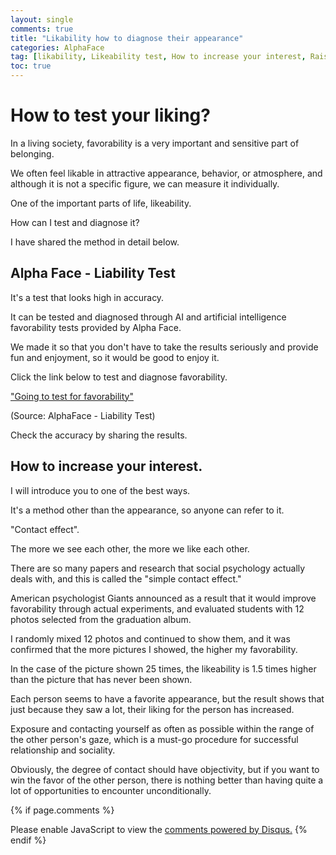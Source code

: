 ```yaml
---
layout: single
comments: true
title: "Likability how to diagnose their appearance"
categories: AlphaFace
tag: [likability, Likeability test, How to increase your interest, Raise your interest in the other person, favorability, How to check your preference]
toc: true
---
```


  <!-- Google addsense -->
  <script async src="https://pagead2.googlesyndication.com/pagead/js/adsbygoogle.js?client=ca-pub-2367691231152778"
    crossorigin="anonymous"></script>
  <!-- 상단 2개 -->
  <ins class="adsbygoogle" style="display:block" data-ad-client="ca-pub-2367691231152778" data-ad-slot="7442206282"
    data-ad-format="auto" data-full-width-responsive="true"></ins>
  <script>
    (adsbygoogle = window.adsbygoogle || []).push({});
  </script>



# How to test your liking?

In a living society, favorability is a very important and sensitive part of belonging.

We often feel likable in attractive appearance, behavior, or atmosphere, and although it is not a specific figure, we can measure it individually.

One of the important parts of life, likeability.

How can I test and diagnose it?

I have shared the method in detail below.


## Alpha Face - Liability Test

It's a test that looks high in accuracy.

It can be tested and diagnosed through AI and artificial intelligence favorability tests provided by Alpha Face.

We made it so that you don't have to take the results seriously and provide fun and enjoyment, so it would be good to enjoy it.

Click the link below to test and diagnose favorability.

<a href="https://alphaface-ai.com/likeabilitytest/"> "Going to test for favorability"</a>

(Source: AlphaFace - Liability Test)

Check the accuracy by sharing the results.


## How to increase your interest.

I will introduce you to one of the best ways.

It's a method other than the appearance, so anyone can refer to it.

"Contact effect".

The more we see each other, the more we like each other.

There are so many papers and research that social psychology actually deals with, and this is called the "simple contact effect."

American psychologist Giants announced as a result that it would improve favorability through actual experiments, and evaluated students with 12 photos selected from the graduation album.

I randomly mixed 12 photos and continued to show them, and it was confirmed that the more pictures I showed, the higher my favorability.

In the case of the picture shown 25 times, the likeability is 1.5 times higher than the picture that has never been shown.

Each person seems to have a favorite appearance, but the result shows that just because they saw a lot, their liking for the person has increased.

Exposure and contacting yourself as often as possible within the range of the other person's gaze, which is a must-go procedure for successful relationship and sociality.

Obviously, the degree of contact should have objectivity, but if you want to win the favor of the other person, there is nothing better than having quite a lot of opportunities to encounter unconditionally.





  <!-- Google addsense -->
  <script async src="https://pagead2.googlesyndication.com/pagead/js/adsbygoogle.js?client=ca-pub-2367691231152778"
    crossorigin="anonymous"></script>
  <!-- alphaface.footer.add -->
  <ins class="adsbygoogle" style="display:block" data-ad-client="ca-pub-2367691231152778" data-ad-slot="8141421734"
    data-ad-format="auto" data-full-width-responsive="true"></ins>
  <script>
    (adsbygoogle = window.adsbygoogle || []).push({});
  </script>


{% if page.comments %}
<div id="disqus_thread"></div>
<script>
    /**
    *  RECOMMENDED CONFIGURATION VARIABLES: EDIT AND UNCOMMENT THE SECTION BELOW TO INSERT DYNAMIC VALUES FROM YOUR PLATFORM OR CMS.
    *  LEARN WHY DEFINING THESE VARIABLES IS IMPORTANT: https://disqus.com/admin/universalcode/#configuration-variables    */
    
    var disqus_config = function () {
    this.page.url = "{{ page.url | absolute_url }};";  // Replace PAGE_URL with your page's canonical URL variable
    this.page.identifier = "{{ page.id }}";; // Replace PAGE_IDENTIFIER with your page's unique identifier variable
    };
    
    (function() { // DON'T EDIT BELOW THIS LINE
    var d = document, s = d.createElement('script');
    s.src = 'https://alphafaceblog.disqus.com/embed.js';
    s.setAttribute('data-timestamp', +new Date());
    (d.head || d.body).appendChild(s);
    })();
</script>
<noscript>Please enable JavaScript to view the <a href="https://disqus.com/?ref_noscript">comments powered by Disqus.</a></noscript>
{% endif %}